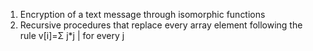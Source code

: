 1. Encryption of a text message through isomorphic functions
2. Recursive procedures that replace every array element following the rule v[i]=Σ j*j | for every j
